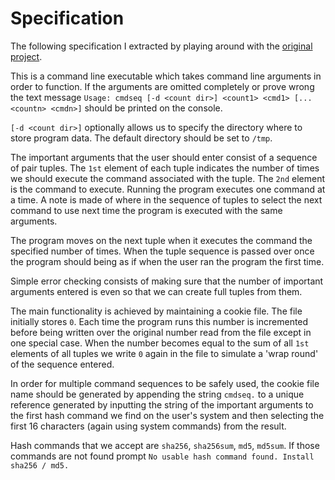 # Specification
The following specification I extracted by playing around with the [original project](https://github.com/ltratt/cmdseq).

This is a command line executable which takes command line arguments in order to function. If the arguments are omitted completely or prove wrong the text message `Usage: cmdseq [-d <count dir>] <count1> <cmd1> [... <countn> <cmdn>]` should be printed on the console.

`[-d <count dir>]` optionally allows us to specify the directory where to store program data. The default directory should be set to `/tmp`.

The important arguments that the user should enter consist of a sequence of pair tuples. The `1st` element of each tuple indicates the number of times we should execute the command associated with the tuple. The `2nd` element is the command to execute. Running the program executes one command at a time. A note is made of where in the sequence of tuples to select the next command to use next time the program is executed with the same arguments.

The program moves on the next tuple when it executes the command the specified number of times. When the tuple sequence is passed over once the program should being as if when the user ran the program the first time.

Simple error checking consists of making sure that the number of important arguments entered is even so that we can create full tuples from them.

The main functionality is achieved by maintaining a cookie file. The file initially stores `0`. Each time the program runs this number is incremented before being written over the original number read from the file except in one special case. When the number becomes equal to the sum of all `1st` elements of all tuples we write `0` again in the file to simulate a 'wrap round' of the sequence entered.

In order for multiple command sequences to be safely used, the cookie file name should be generated by appending the string `cmdseq.` to a unique reference generated by inputting the string of the important arguments to the first hash command we find on the user's system and then selecting the first 16 characters (again using system commands) from the result.

Hash commands that we accept are `sha256`, `sha256sum`, `md5`, `md5sum`. If those commands are not found prompt `No usable hash command found. Install sha256 / md5.`

